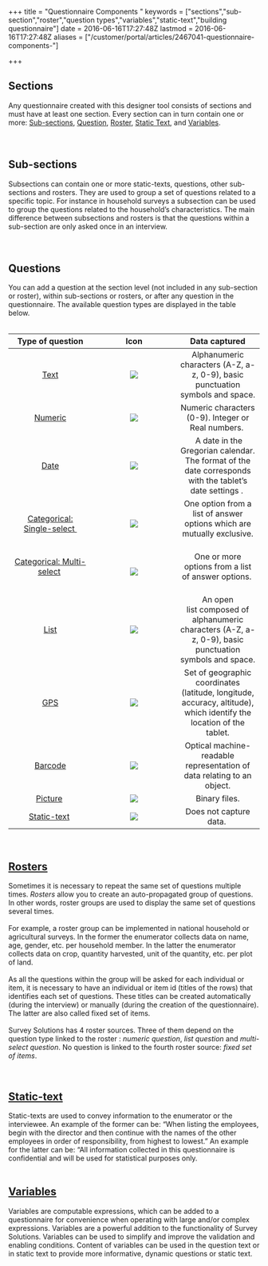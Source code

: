 +++
title = "Questionnaire Components "
keywords = ["sections","sub-section","roster","question types","variables","static-text","building questionnaire"]
date = 2016-06-16T17:27:48Z
lastmod = 2016-06-16T17:27:48Z
aliases = ["/customer/portal/articles/2467041-questionnaire-components-"]

+++

Sections
--------

  
Any questionnaire created with this designer tool consists of sections
and must have at least one section. Every section can in turn contain
one or more: [Sub-sections](#subsection), [Question](#questions),
[Roster](#rosters), [Static Text](#static), and
[Variables](#variables).  
   
 

<span id="subsections"></span>Sub-sections
------------------------------------------

  
Subsections can contain one or more static-texts, questions, other
sub-sections and rosters. They are used to group a set of questions
related to a specific topic. For instance in household surveys a
subsection can be used to group the questions related to the household’s
characteristics. The main difference between subsections and rosters is
that the questions within a sub-section are only asked once in an
interview.  
   
 

<span id="questions"></span>Questions
-------------------------------------

  
You can add a question at the section level (not included in any
sub-section or roster), within sub-sections or rosters, or after any
question in the questionnaire. The available question types are
displayed in the table below.   
 

<table>
<colgroup>
<col style="width: 33%" />
<col style="width: 33%" />
<col style="width: 33%" />
</colgroup>
<thead>
<tr class="header">
<th style="text-align: center;"><strong>Type of question</strong></th>
<th style="text-align: center;"><strong>Icon</strong></th>
<th style="text-align: center;"><strong>Data captured</strong></th>
</tr>
</thead>
<tbody>
<tr class="odd">
<td style="text-align: center;"><a href="/questionnaire-designer/text-question">Text</a></td>
<td style="text-align: center;"><img src="/images/643148.png" /></td>
<td style="text-align: center;">Alphanumeric characters (A-Z, a-z, 0-9), basic punctuation symbols and space.</td>
</tr>
<tr class="even">
<td style="text-align: center;"><a href="/questionnaire-designer/numeric-question">Numeric</a></td>
<td style="text-align: center;"><img src="/images/643179.png" /></td>
<td style="text-align: center;">Numeric characters (0-9). Integer or Real numbers. </td>
</tr>
<tr class="odd">
<td style="text-align: center;"><a href="/questionnaire-designer/date-question">Date</a></td>
<td style="text-align: center;"><img src="/images/643186.png" /></td>
<td style="text-align: center;"><div>
<strong> </strong>A date in the Gregorian calendar.<br />
The format of the date corresponds with the tablet’s date settings . 
</div></td>
</tr>
<tr class="even">
<td style="text-align: center;"><a href="/questionnaire-designer/categorical-single-select-question">Categorical: Single-select </a></td>
<td style="text-align: center;"><img src="/images/643199.png" /></td>
<td style="text-align: center;">One option from a list of answer options which are mutually exclusive.<br />
 </td>
</tr>
<tr class="odd">
<td style="text-align: center;"><a href="/questionnaire-designer/categorical-multi-select-question">Categorical: Multi-select</a> <br />
 </td>
<td style="text-align: center;"><img src="/images/643203.png" /></td>
<td style="text-align: center;">One or more options from a list of answer options. <br />
 </td>
</tr>
<tr class="even">
<td style="text-align: center;"><a href="/questionnaire-designer/list-question">List</a></td>
<td style="text-align: center;"><img src="/images/643209.png" /></td>
<td style="text-align: center;">An open list composed of alphanumeric characters (A-Z, a-z, 0-9), basic punctuation symbols and space.</td>
</tr>
<tr class="odd">
<td style="text-align: center;"><a href="/questionnaire-designer/gps-question">GPS</a></td>
<td style="text-align: center;"><img src="/images/643211.png" /></td>
<td style="text-align: center;">Set of geographic coordinates (latitude, longitude, accuracy, altitude), which identify the location of the tablet.</td>
</tr>
<tr class="even">
<td style="text-align: center;"><a href="/questionnaire-designer/barcode-question">Barcode</a></td>
<td style="text-align: center;"><img src="/images/643214.png" /></td>
<td style="text-align: center;">Optical machine-readable representation of data relating to an object.</td>
</tr>
<tr class="odd">
<td style="text-align: center;"><a href="/questionnaire-designer/picture-question">Picture</a> </td>
<td style="text-align: center;"><img src="/images/643216.png" /></td>
<td style="text-align: center;">Binary files.</td>
</tr>
<tr class="even">
<td style="text-align: center;"><a href="/questionnaire-designer/static-text">Static-text</a> </td>
<td style="text-align: center;"><img src="/images/643217.png" /></td>
<td style="text-align: center;">Does not capture data. </td>
</tr>
</tbody>
</table>

 

<a href="/questionnaire-designer/rosters" id="rosters">Rosters</a>
------------------------------------------------------------------

  
Sometimes it is necessary to repeat the same set of questions multiple
times. *Rosters* allow you to create an auto-propagated group of
questions. In other words, roster groups are used to display the same
set of questions several times.  
   
For example, a roster group can be implemented in national household or
agricultural surveys. In the former the enumerator collects data on
name, age, gender, etc. per household member. In the latter the
enumerator collects data on crop, quantity harvested, unit of the
quantity, etc. per plot of land.  
   
As all the questions within the group will be asked for each individual
or item, it is necessary to have an individual or item id (titles of the
rows) that identifies each set of questions. These titles can be created
automatically (during the interview) or manually (during the creation of
the questionnaire). The latter are also called fixed set of items.  
   
Survey Solutions has 4 roster sources. Three of them depend on the
question type linked to the roster : *numeric question*, *list
question* and *multi-select question*. No question is linked to the
fourth roster source: *fixed set of items*.  
  
 

<a href="/questionnaire-designer/static-text" id="static">Static-text</a>
-------------------------------------------------------------------------

  
Static-texts are used to convey information to the enumerator or the
interviewee. An example of the former can be: “When listing the
employees, begin with the director and then continue with the names of
the other employees in order of responsibility, from highest to lowest.”
An example for the latter can be: “All information collected in this
questionnaire is confidential and will be used for statistical purposes
only.  
 

  <a href="/questionnaire-designer/variables" id="variables">Variables</a>
-------------------------------------------------------------------------

  
Variables are computable expressions, which can be added to a
questionnaire for convenience when operating with large and/or complex
expressions. Variables are a powerful addition to the functionality of
Survey Solutions. Variables can be used to simplify and improve the
validation and enabling conditions. Content of variables can be used in
the question text or in static text to provide more informative, dynamic
questions or static text.

